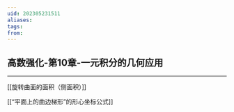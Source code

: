 ```yaml
---
uid: 202305231511
aliases: 
tags: 
from: 
---
```


## 高数强化-第10章-一元积分的几何应用
---

[[旋转曲面的面积（侧面积）]]

[[“平面上的曲边梯形”的形心坐标公式]]


